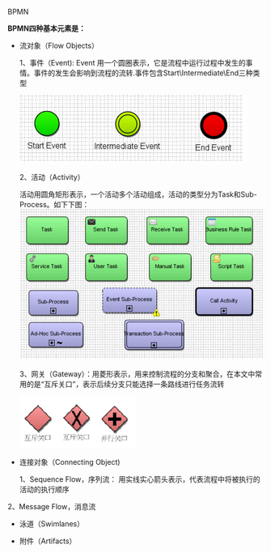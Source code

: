 BPMN

**BPMN四种基本元素是：**

* 流对象（Flow Objects）

  1、事件（Event\):  Event 用一个圆圈表示，它是流程中运行过程中发生的事情。事件的发生会影响到流程的流转.事件包含Start\Intermediate\End三种类型

  ![](/assets/bpmn_event.png)

  2、活动（Activity）

  活动用圆角矩形表示，一个活动多个活动组成，活动的类型分为Task和Sub-Process。如下下图：![](/assets/bpmn_activity.png)

  3、网关（Gateway）：用菱形表示，用来控制流程的分支和聚合，在本文中常用的是“互斥关口”，表示后续分支只能选择一条路线进行任务流转

  ![](/assets/bpmn_gateway.png)

* 连接对象（Connecting Object\)

  1、Sequence Flow，序列流： 用实线实心箭头表示，代表流程中将被执行的活动的执行顺序

 2、Message Flow，消息流

* 泳道（Swimlanes）

* 附件（Artifacts）




